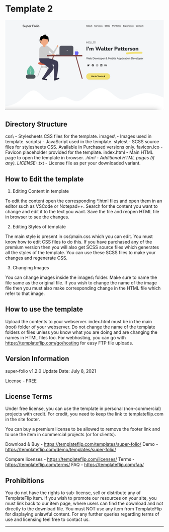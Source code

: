 # Template 2
![Wesbite-Preview](images/Website.png)

Directory Structure
-------------------
css\              - Stylesheets CSS files for the template.
images\           - Images used in template.
scripts\          - JavaScript used in the template.
styles\           - SCSS source files for stylesheets CSS. Available in Purchased versions only.
favicon.ico       - Favicon placeholder provided for the template.
index.html        - Main HTML page to open the template in browser.
*.html            - Additional HTML pages (if any).
LICENSE-*.txt     - License file as per your downloaded variant.

How to Edit the template
------------------------

1. Editing Content in template

To edit the content open the corresponding *.html files and open them
in an editor such as VSCode or Notepad++.
Search for the content you want to change and edit it to the text you want.
Save the file and reopen HTML file in browser to see the changes.

2. Editing Styles of template

The main style is present in css\main.css which you can edit.
You must know how to edit CSS files to do this.
If you have purchased any of the premium version then you will also get
SCSS source files which generates all the styles of the template.
You can use these SCSS files to make your changes and regenerate CSS.

3. Changing Images

You can change images inside the images\ folder.
Make sure to name the file same as the original file.
If you wish to change the name of the image file then you must
also make corresponding change in the HTML file which refer to that image.

How to use the template
-----------------------
Upload the contents to your webserver.
index.html must be in the main (root) folder of your webserver.
Do not change the name of the template folders or files unless you know
what you are doing and are changing the names in HTML files too.
For webhosting, you can go with https://templateflip.com/go/hosting for easy FTP file uploads.

Version Information
------------
super-folio
v1.2.0
Update Date: July 8, 2021

License - FREE

License Terms
-------------

Under free license, you can use the template in personal (non-commercial) projects with credit. For credit, you need to keep the link to templateflip.com in the site footer.

You can buy a premium license to be allowed to remove the footer link and to use the item in commercial projects (or for clients).

Download & Buy - https://templateflip.com/templates/super-folio/
Demo - https://templateflip.com/demo/templates/super-folio/

Compare licenses - https://templateflip.com/licenses/
Terms - https://templateflip.com/terms/
FAQ - https://templateflip.com/faq/


Prohibitions
------------

You do not have the rights to sub-license, sell or distribute any of TemplateFlip item.
If you wish to promote our resources on your site, you must link back to our item page,
where users can find the download and not directly to the download file.
You must NOT use any item from TemplateFlip for displaying unlawful content.
For any further queries regarding terms of use and licensing feel free to contact us.

*************